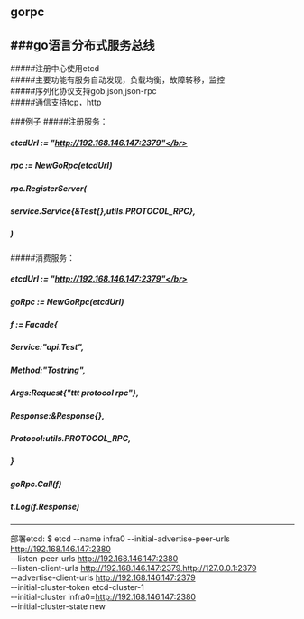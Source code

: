 ##  gorpc
###go语言分布式服务总线
----------------------------------------------------------------------------------------------------------------------------------------
#####注册中心使用etcd</br>
#####主要功能有服务自动发现，负载均衡，故障转移，监控</br>
#####序列化协议支持gob,json,json-rpc</br>
#####通信支持tcp，http</br>

###例子
#####注册服务：</br>
#####   etcdUrl := "http://192.168.146.147:2379"</br>
#####	rpc := NewGoRpc(etcdUrl)</br>
#####	rpc.RegisterServer(</br>
#####	service.Service{&Test{},utils.PROTOCOL_RPC},</br>
#####	)</br>
#####消费服务：</br>
#####   etcdUrl := "http://192.168.146.147:2379"</br>
#####	goRpc := NewGoRpc(etcdUrl)</br>
#####	f := Facade{</br>
#####		Service:"api.Test",</br>
#####		Method:"Tostring",</br>
#####		Args:Request{"ttt protocol rpc"},</br>
#####		Response:&Response{},</br>
#####		Protocol:utils.PROTOCOL_RPC,</br>
#####	}</br>
#####	goRpc.Call(f)</br>
#####	t.Log(f.Response)</br>

------------------------------------------------------------------------------------------------------------------------------------------
部署etcd:
$ etcd --name infra0 --initial-advertise-peer-urls http://192.168.146.147:2380 \
  --listen-peer-urls http://192.168.146.147:2380 \
  --listen-client-urls http://192.168.146.147:2379,http://127.0.0.1:2379 \
  --advertise-client-urls http://192.168.146.147:2379 \
  --initial-cluster-token etcd-cluster-1 \
  --initial-cluster infra0=http://192.168.146.147:2380 \
  --initial-cluster-state new
